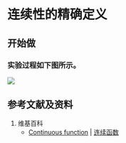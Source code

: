 # 连续性的精确定义

## 开始做

### 实验过程如下图所示。

![](/images/函数和极限/函数的连续性/连续性的精确定义/1a1.jpg)

## 参考文献及资料

1. 维基百科
	- [Continuous function](https://en.wikipedia.org/wiki/Continuous_function) | [连续函数](https://zh.wikipedia.org/wiki/连续函数) 

